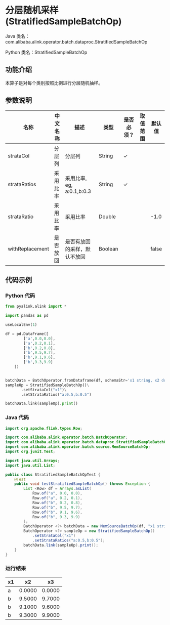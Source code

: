 # 分层随机采样 (StratifiedSampleBatchOp)
Java 类名：com.alibaba.alink.operator.batch.dataproc.StratifiedSampleBatchOp

Python 类名：StratifiedSampleBatchOp


## 功能介绍

本算子是对每个类别按照比例进行分层随机抽样。

## 参数说明

| 名称 | 中文名称 | 描述 | 类型 | 是否必须？ | 取值范围 | 默认值 |
| --- | --- | --- | --- | --- | --- | --- |
| strataCol | 分层列 | 分层列 | String | ✓ |  |  |
| strataRatios | 采用比率 | 采用比率, eg, a:0.1,b:0.3 | String | ✓ |  |  |
| strataRatio | 采用比率 | 采用比率 | Double |  |  | -1.0 |
| withReplacement | 是否放回 | 是否有放回的采样，默认不放回 | Boolean |  |  | false |


## 代码示例
### Python 代码
```python
from pyalink.alink import *

import pandas as pd

useLocalEnv(1)

df = pd.DataFrame([
        ['a',0.0,0.0],
        ['a',0.2,0.1],
        ['b',0.2,0.8],
        ['b',9.5,9.7],
        ['b',9.1,9.6],
        ['b',9.3,9.9]
    ])


batchData = BatchOperator.fromDataframe(df, schemaStr='x1 string, x2 double, x3 double')
sampleOp = StratifiedSampleBatchOp()\
       .setStrataCol("x1")\
       .setStrataRatios("a:0.5,b:0.5")

batchData.link(sampleOp).print()

```
### Java 代码
```java
import org.apache.flink.types.Row;

import com.alibaba.alink.operator.batch.BatchOperator;
import com.alibaba.alink.operator.batch.dataproc.StratifiedSampleBatchOp;
import com.alibaba.alink.operator.batch.source.MemSourceBatchOp;
import org.junit.Test;

import java.util.Arrays;
import java.util.List;

public class StratifiedSampleBatchOpTest {
	@Test
	public void testStratifiedSampleBatchOp() throws Exception {
		List <Row> df = Arrays.asList(
			Row.of("a", 0.0, 0.0),
			Row.of("a", 0.2, 0.1),
			Row.of("b", 0.2, 0.8),
			Row.of("b", 9.5, 9.7),
			Row.of("b", 9.1, 9.6),
			Row.of("b", 9.3, 9.9)
		);
		BatchOperator <?> batchData = new MemSourceBatchOp(df, "x1 string, x2 double, x3 double");
		BatchOperator <?> sampleOp = new StratifiedSampleBatchOp()
			.setStrataCol("x1")
			.setStrataRatios("a:0.5,b:0.5");
		batchData.link(sampleOp).print();
	}
}
```

### 运行结果


x1|x2|x3
---|---|---
a|0.0000|0.0000
b|9.5000|9.7000
b|9.1000|9.6000
b|9.3000|9.9000
